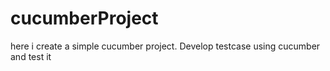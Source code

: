 # cucumberProject
here i create a simple cucumber project. Develop testcase using cucumber and test it 
